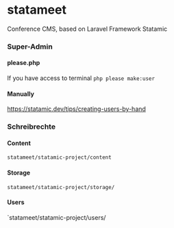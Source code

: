 # statameet
Conference CMS, based on Laravel Framework Statamic

### Super-Admin
#### please.php
If you have access to terminal
`php please make:user`
#### Manually
https://statamic.dev/tips/creating-users-by-hand 
### Schreibrechte
#### Content
`statameet/statamic-project/content`
#### Storage 
`statameet/statamic-project/storage/`
#### Users
`statameet/statamic-project/users/

